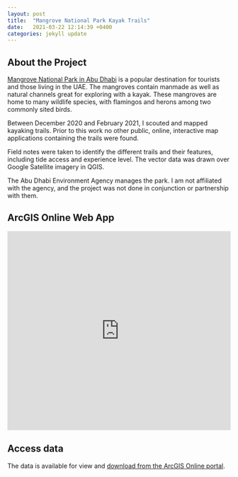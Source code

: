 ```yaml
---
layout: post
title:  "Mangrove National Park Kayak Trails"
date:   2021-03-22 12:14:39 +0400
categories: jekyll update
---
```

## About the Project
[Mangrove National Park in Abu Dhabi](https://www.ead.gov.ae/en/experience-green-abu-dhabi/places-to-go/mangrove-national-park) is a popular destination for tourists and those living in the UAE. The mangroves contain manmade as well as natural channels great for exploring with a kayak. These mangroves are home to many wildlife species, with flamingos and herons among two commonly sited birds.

Between December 2020 and February 2021, I scouted and mapped kayaking trails. Prior to this work no other public, online, interactive map applications containing the trails were found.

Field notes were taken to identify the different trails and their features, including tide access and experience level. The vector data was drawn over Google Satellite imagery in QGIS.

The Abu Dhabi Environment Agency manages the park. I am not affiliated with the agency, and the project was not done in conjunction or partnership with them.

## ArcGIS Online Web App
<iframe src="https://www.arcgis.com/apps/instant/interactivelegend/index.html?appid=b9b2c875340248d2b188674d2ac70b1e" width= "100%" height="450" frameborder="0" style="border:0" allowfullscreen>iFrames are not supported on this page.</iframe>

## Access data
The data is available for view and [download from the ArcGIS Online portal](https://www.arcgis.com/home/item.html?id=f1f3909b2b1743b7ab027ec367a77695).
